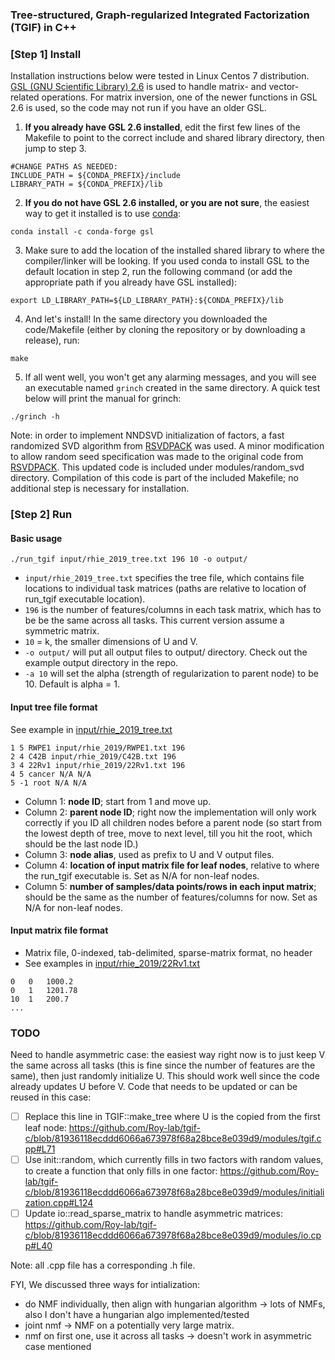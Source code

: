 ### Tree-structured, Graph-regularized Integrated Factorization (TGIF) in C++

### [Step 1] Install 

Installation instructions below were tested in Linux Centos 7 distribution. [GSL (GNU Scientific Library) 2.6](https://www.gnu.org/software/gsl/doc/html/index.html) is used to handle matrix- and vector-related operations. For matrix inversion, one of the newer functions in GSL 2.6 is used, so the code may not run if you have an older GSL.

1. __If you already have GSL 2.6 installed__, edit the first few lines of the Makefile to point to the correct include and shared library directory, then jump to step 3.
```
#CHANGE PATHS AS NEEDED:
INCLUDE_PATH = ${CONDA_PREFIX}/include
LIBRARY_PATH = ${CONDA_PREFIX}/lib
```
2. __If you do not have GSL 2.6 installed, or you are not sure__, the easiest way to get it installed is to use [conda](https://anaconda.org/conda-forge/gsl/):
```
conda install -c conda-forge gsl
```
3. Make sure to add the location of the installed shared library to where the compiler/linker will be looking. If you used conda to install GSL to the default location in step 2, run the following command (or add the appropriate path if you already have GSL installed):
```
export LD_LIBRARY_PATH=${LD_LIBRARY_PATH}:${CONDA_PREFIX}/lib
```
4. And let's install! In the same directory you downloaded the code/Makefile (either by cloning the repository or by downloading a release), run:
```
make
```
5. If all went well, you won't get any alarming messages, and you will see an executable named `grinch` created in the same directory. A quick test below will print the manual for grinch:
```
./grinch -h
```

Note: in order to implement NNDSVD initialization of factors, a fast randomized SVD algorithm from [RSVDPACK](https://github.com/sergeyvoronin/LowRankMatrixDecompositionCodes) was used. A minor modification to allow random seed specification was made to the original code from [RSVDPACK](https://github.com/sergeyvoronin/LowRankMatrixDecompositionCodes/tree/master/single_core_gsl_code). This updated code is included under modules/random_svd directory. Compilation of this code is part of the included Makefile; no additional step is necessary for installation.

### [Step 2] Run

#### Basic usage
```
./run_tgif input/rhie_2019_tree.txt 196 10 -o output/
```
- `input/rhie_2019_tree.txt` specifies the tree file, which contains file locations to individual task matrices (paths are relative to location of run_tgif executable location). 
- `196` is the number of features/columns in each task matrix, which has to be be the same across all tasks. This current version assume a symmetric matrix.
- `10` = k, the smaller dimensions of U and V. 
-	`-o output/` will put all output files to output/ directory. Check out the example output directory in the repo.
-	`-a 10` will set the alpha (strength of regularization to parent node) to be 10. Default is alpha = 1.


#### Input tree file format
See example in [input/rhie_2019_tree.txt](https://github.com/Roy-lab/tgif-c/blob/master/input/rhie_2019_tree.txt)
```
1 5 RWPE1 input/rhie_2019/RWPE1.txt 196
2 4 C42B input/rhie_2019/C42B.txt 196
3 4 22Rv1 input/rhie_2019/22Rv1.txt 196
4 5 cancer N/A N/A
5 -1 root N/A N/A
```
- Column 1: **node ID**; start from 1 and move up.
- Column 2: **parent node ID**; right now the implementation will only work correctly if you ID all children nodes before a parent node (so start from the lowest depth of tree, move to next level, till you hit the root, which should be the last node ID.)
- Column 3: **node alias**, used as prefix to U and V output files.
- Column 4: **location of input matrix file for leaf nodes**, relative to where the run_tgif executable is. Set as N/A for non-leaf nodes.
- Column 5: **number of samples/data points/rows in each input matrix**; should be the same as the number of features/columns for now. Set as N/A for non-leaf nodes.

#### Input matrix file format
- Matrix file, 0-indexed, tab-delimited, sparse-matrix format, no header
- See examples in [input/rhie_2019/22Rv1.txt](https://github.com/Roy-lab/tgif-c/blob/master/input/rhie_2019/22Rv1.txt)
```
0	0	1000.2
0	1	1201.78
10	1	200.7
...
```

### TODO
Need to handle asymmetric case: the easiest way right now is to just keep V the same across all tasks (this is fine since the number of features are the same), then just randomly initialize U. This should work well since the code already updates U before V. Code that needs to be updated or can be reused in this case:

- [ ] Replace this line in TGIF::make_tree where U is the copied from the first leaf node: https://github.com/Roy-lab/tgif-c/blob/81936118ecddd6066a673978f68a28bce8e039d9/modules/tgif.cpp#L71 
- [ ]	Use init::random, which currently fills in two factors with random values, to create a function that only fills in one factor: https://github.com/Roy-lab/tgif-c/blob/81936118ecddd6066a673978f68a28bce8e039d9/modules/initialization.cpp#L124 
- [ ] Update io::read_sparse_matrix to handle asymmetric matrices: https://github.com/Roy-lab/tgif-c/blob/81936118ecddd6066a673978f68a28bce8e039d9/modules/io.cpp#L40

Note: all .cpp file has a corresponding .h file.
 
FYI, We discussed three ways for intialization:
- do NMF individually, then align with hungarian algorithm -> lots of NMFs, also I don't have a hungarian algo implemented/tested
- joint nmf -> NMF on a potentially very large matrix.
- nmf on first one, use it across all tasks -> doesn't work in asymmetric case mentioned

